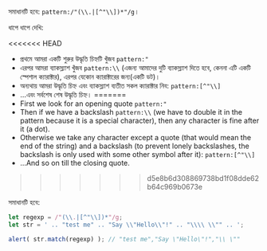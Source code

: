 সমাধানটি হবে: `pattern:/"(\\.|[^"\\])*"/g`।

ধাপে ধাপে দেখি:

<<<<<<< HEAD
- প্রথমে আমরা একটি শুরুর উদ্ধৃতি চিহ্নটি খুঁজব `pattern:"`
- এরপর আমরা ব্যাকস্ল্যাশ খুঁজব `pattern:\\` (এজন্য আমাদের দুটি ব্যাকস্ল্যাশ দিতে হবে, কেননা এটি একটি স্পেশাল ক্যারাক্টার), এরপর যেকোন ক্যারাক্টারের জন্য(একটি ডট)।
- অন্যথায় আমরা উদ্ধৃতি চিহ্ন এবং ব্যাকস্ল্যাশ ব্যতীত সকল ক্যারাক্টার নিব: `pattern:[^"\\]`
- ...এবং সর্বশেষ শেষ উদ্ধৃতি চিহ্ন।
=======
- First we look for an opening quote `pattern:"`
- Then if we have a backslash `pattern:\\` (we have to double it in the pattern because it is a special character), then any character is fine after it (a dot).
- Otherwise we take any character except a quote (that would mean the end of the string) and a backslash (to prevent lonely backslashes, the backslash is only used with some other symbol after it): `pattern:[^"\\]`
- ...And so on till the closing quote.
>>>>>>> d5e8b6d308869738bd1f08dde62b64c969b0673e

সমাধানটি হবে:

```js run
let regexp = /"(\\.|[^"\\])*"/g;
let str = ' .. "test me" .. "Say \\"Hello\\"!" .. "\\\\ \\"" .. ';

alert( str.match(regexp) ); // "test me","Say \"Hello\"!","\\ \""
```
